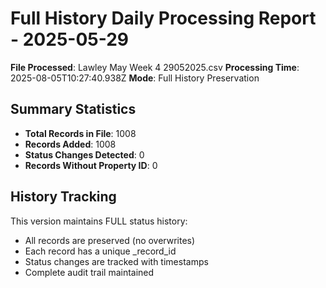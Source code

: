 # Full History Daily Processing Report - 2025-05-29

**File Processed**: Lawley May Week 4 29052025.csv
**Processing Time**: 2025-08-05T10:27:40.938Z
**Mode**: Full History Preservation

## Summary Statistics

- **Total Records in File**: 1008
- **Records Added**: 1008
- **Status Changes Detected**: 0
- **Records Without Property ID**: 0

## History Tracking

This version maintains FULL status history:
- All records are preserved (no overwrites)
- Each record has a unique _record_id
- Status changes are tracked with timestamps
- Complete audit trail maintained
